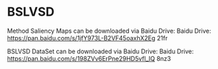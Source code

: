 # BSLVSD

Method Saliency Maps can be downloaded via Baidu Drive:
Baidu Drive: https://pan.baidu.com/s/1jfY973L-B2VF45oaxhX2Eg 21fr

BSLVSD DataSet can be downloaded via Baidu Drive: 
Baidu Drive: https://pan.baidu.com/s/198ZVv6ErPne29HD5vfl_IQ 8nz3
